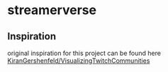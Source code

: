 # streamerverse
## Inspiration
original inspiration for this project can be found here [KiranGershenfeld/VisualizingTwitchCommunities](https://github.com/KiranGershenfeld/VisualizingTwitchCommunities)
